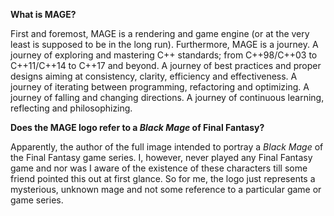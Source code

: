 **What is MAGE?**

First and foremost, MAGE is a rendering and game engine (or at the very least is supposed to be in the long run). Furthermore, MAGE is a journey. A journey of exploring and mastering C++ standards; from C++98/C++03 to C++11/C++14 to C++17 and beyond. A journey of best practices and proper designs aiming at consistency, clarity, efficiency and effectiveness. A journey of iterating between programming, refactoring and optimizing. A journey of falling and changing directions. A journey of continuous learning, reflecting and philosophizing.

**Does the MAGE logo refer to a *Black Mage* of Final Fantasy?**

Apparently, the author of the full image intended to portray a *Black Mage* of the Final Fantasy game series. 
I, however, never played any Final Fantasy game and nor was I aware of the existence of these characters till some friend pointed this out at first glance. 
So for me, the logo just represents a mysterious, unknown mage and not some reference to a particular game or game series.

